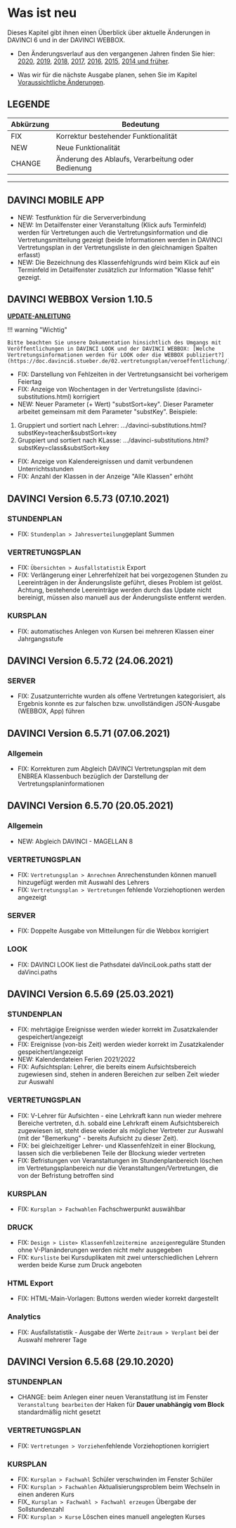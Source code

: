 # Was ist neu

Dieses Kapitel gibt ihnen einen Überblick über aktuelle Änderungen in DAVINCI 6 und in der DAVINCI WEBBOX.

* Den Änderungsverlauf aus den vergangenen Jahren finden Sie hier: [2020](changelog-2020.md), [2019](changelog-2019.md), [2018](changelog-2018.md), [2017](changelog-2017.md),  [2016](changelog-2016.md), [2015](changelog-2015.md), [2014 und früher](changelog-archive.md).

* Was wir für die nächste Ausgabe planen, sehen Sie im Kapitel [Voraussichtliche Änderungen](changelog-next.md).

## LEGENDE

Abkürzung  |  Bedeutung
---------- | ----------
FIX |  Korrektur bestehender Funktionalität
NEW |  Neue Funktionalität  
CHANGE|  Änderung des Ablaufs, Verarbeitung oder Bedienung

---


## DAVINCI MOBILE APP

* NEW: Testfunktion für die Serververbindung
* NEW: Im Detailfenster einer Veranstaltung (Klick aufs Terminfeld) werden für Vertretungen auch die Vertretungsinformation und die Vertretungsmitteilung gezeigt (beide Informationen werden in DAVINCI Vertretungsplan in der Vertretungsliste in den gleichnamigen Spalten erfasst)
* NEW: Die Bezeichnung des Klassenfehlgrunds wird beim Klick auf ein Terminfeld im Detailfenster zusätzlich zur Information "Klasse fehlt" gezeigt. 

## DAVINCI WEBBOX Version 1.10.5 

[**UPDATE-ANLEITUNG**](https://doc.davinci6.stueber.de/09.infoserver/update/)

!!! warning "Wichtig"

    Bitte beachten Sie unsere Dokumentation hinsichtlich des Umgangs mit Veröffentlichungen in DAVINCI LOOK und der DAVINCI WEBBOX: [Welche Vertretungsinformationen werden für LOOK oder die WEBBOX publiziert?](https://doc.davinci6.stueber.de/02.vertretungsplan/veroeffentlichung/)

* FIX: Darstellung von Fehlzeiten in der Vertretungsansicht bei vorherigem Feiertag
* FIX: Anzeige von Wochentagen in der Vertretungsliste (davinci-substitutions.html) korrigiert
* NEW: Neuer Parameter (+ Wert) "substSort=key". Dieser Parameter arbeitet gemeinsam mit dem Parameter "substKey".
  Beispiele:

1. Gruppiert und sortiert nach Lehrer: .../davinci-substitutions.html?substKey=teacher&substSort=key
2. Gruppiert und sortiert nach KLasse: .../davinci-substitutions.html?substKey=class&substSort=key
* FIX: Anzeige von Kalendereignissen und damit verbundenen Unterrichtsstunden
* FIX: Anzahl der Klassen in der Anzeige "Alle Klassen" erhöht

## DAVINCI Version 6.5.73 (07.10.2021)

### STUNDENPLAN

* FIX: `Stundenplan > Jahresverteilung`geplant Summen 

### VERTRETUNGSPLAN

* FIX: `Übersichten > Ausfallstatistik` Export 
* FIX: Verlängerung einer Lehrerfehlzeit hat bei vorgezogenen Stunden zu Leereinträgen in der Änderungsliste geführt, dieses Problem ist gelöst. Achtung, bestehende Leereinträge werden durch das Update nicht bereinigt, müssen also manuell aus der Änderungsliste entfernt werden.

### KURSPLAN

* FIX: automatisches Anlegen von Kursen bei mehreren Klassen einer Jahrgangsstufe

## DAVINCI Version 6.5.72 (24.06.2021)

### SERVER

* FIX: Zusatzunterrichte wurden als offene Vertretungen kategorisiert, als Ergebnis konnte es zur falschen bzw. unvollständigen JSON-Ausgabe (WEBBOX, App) führen 

## DAVINCI Version 6.5.71 (07.06.2021)

### Allgemein

* FIX: Korrekturen zum Abgleich DAVINCI Vertretungsplan mit dem ENBREA Klassenbuch bezüglich der Darstellung der Vertretungsplaninformationen

## DAVINCI Version 6.5.70 (20.05.2021)

### Allgemein

* NEW: Abgleich DAVINCI - MAGELLAN 8

### VERTRETUNGSPLAN

* FIX: `Vertretungsplan > Anrechnen` Anrechenstunden können manuell hinzugefügt werden mit Auswahl des Lehrers
* FIX: `Vertretungsplan > Vertretungen` fehlende Vorziehoptionen werden angezeigt

### SERVER

* FIX: Doppelte Ausgabe von Mitteilungen für die Webbox korrigiert

### LOOK

* FIX: DAVINCI LOOK liest die Pathsdatei daVinciLook.paths statt der daVinci.paths 


## DAVINCI Version 6.5.69 (25.03.2021)

### STUNDENPLAN

* FIX: mehrtägige Ereignisse werden wieder korrekt im Zusatzkalender gespeichert/angezeigt
* FIX: Ereignisse (von-bis Zeit) werden wieder korrekt im Zusatzkalender gespeichert/angezeigt
* NEW: Kalenderdateien Ferien 2021/2022
* FIX: Aufsichtsplan: Lehrer, die bereits einem Aufsichtsbereich zugewiesen sind, stehen in anderen Bereichen zur selben Zeit wieder zur Auswahl

### VERTRETUNGSPLAN

* FIX: V-Lehrer für Aufsichten - eine Lehrkraft kann nun wieder mehrere Bereiche vertreten, d.h. sobald eine Lehrkraft einem Aufsichtsbereich zugewiesen ist, steht diese wieder als möglicher Vertreter zur Auswahl (mit der "Bemerkung" - bereits Aufsicht zu dieser Zeit).
* FIX: bei gleichzeitiger Lehrer- und Klassenfehlzeit in einer Blockung, lassen sich die verbliebenen Teile der Blockung wieder vertreten
* FIX: Befristungen von Veranstaltungen im Stundenplanbereich löschen im Vertretungsplanbereich nur die Veranstaltungen/Vertretungen, die von der Befristung betroffen sind

### KURSPLAN

* FIX: `Kursplan > Fachwahlen` Fachschwerpunkt auswählbar
  
### DRUCK

* FIX: `Design > Liste> Klassenfehlzeitermine anzeigen`reguläre Stunden ohne V-Planänderungen werden nicht mehr ausgegeben
* FIX: `Kursliste` bei Kursduplikaten mit zwei unterschiedlichen Lehrern werden beide Kurse zum Druck angeboten
  
### HTML Export

* FIX: HTML-Main-Vorlagen: Buttons werden wieder korrekt dargestellt

### Analytics

* FIX: Ausfallstatistik - Ausgabe der Werte `Zeitraum > Verplant` bei der Auswahl mehrerer Tage

## DAVINCI Version 6.5.68 (29.10.2020)

### STUNDENPLAN

* CHANGE: beim Anlegen einer neuen Veranstatltung ist im Fenster `Veranstaltung bearbeiten` der Haken für **Dauer unabhängig vom Block** standardmäßig nicht gesetzt

### VERTRETUNGSPLAN

* FIX: `Vertretungen > Vorziehen`fehlende Vorziehoptionen korrigiert

### KURSPLAN

* FIX: `Kursplan > Fachwahl` Schüler verschwinden im Fenster Schüler
* FIX: `Kursplan > Fachwahlen` Aktualisierungsproblem beim Wechseln in einen anderen Kurs
* FIX_ `Kursplan > Fachwahl > Fachwahl erzeugen` Übergabe der Sollstundenzahl
* FIX: `Kursplan > Kurse` Löschen eines manuell angelegten Kurses 

